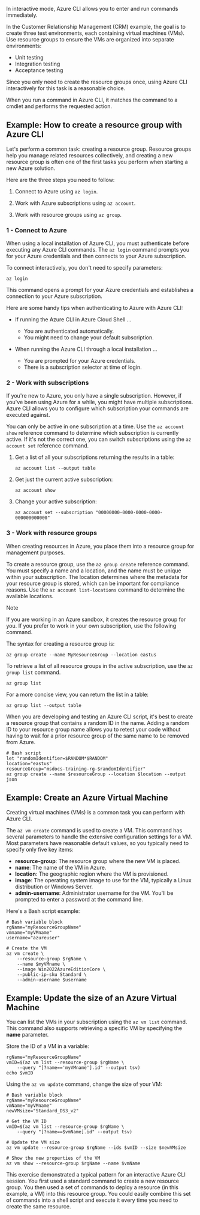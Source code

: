 <!-- markdownlint-disable MD041 -->

In interactive mode, Azure CLI allows you to enter and run commands immediately.

In the Customer Relationship Management (CRM) example, the goal is to create three test
environments, each containing virtual machines (VMs). Use resource groups to ensure the VMs are
organized into separate environments:

- Unit testing
- Integration testing
- Acceptance testing

Since you only need to create the resource groups once, using Azure CLI interactively for this task
is a reasonable choice.

When you run a command in Azure CLI, it matches the command to a cmdlet and performs the requested
action.

## Example: How to create a resource group with Azure CLI

Let's perform a common task: creating a resource group. Resource groups help you manage related
resources collectively, and creating a new resource group is often one of the first tasks you
perform when starting a new Azure solution.

Here are the three steps you need to follow:

1. Connect to Azure using `az login`.

1. Work with Azure subscriptions using `az account`.

1. Work with resource groups using `az group`.

### 1 - Connect to Azure

When using a local installation of Azure CLI, you must authenticate before executing any
Azure CLI commands. The `az login` command prompts you for your Azure credentials and
then connects to your Azure subscription.

To connect interactively, you don't need to specify parameters:

```azurecli
az login
```

This command opens a prompt for your Azure credentials and establishes a connection to your Azure
subscription.

Here are some handy tips when authenticating to Azure with Azure CLI:

- If running the Azure CLI in Azure Cloud Shell ...
  - You are authenticated automatically.
  - You might need to change your default subscription.

- When running the Azure CLI through a local installation ...
  - You are prompted for your Azure credentials.
  - There is a subscription selector at time of login.

### 2 - Work with subscriptions

If you're new to Azure, you only have a single subscription. However, if you've been using Azure for
a while, you might have multiple subscriptions. Azure CLI allows you to configure which
subscription your commands are executed against.

You can only be active in one subscription at a time. Use the `az account show` reference command to determine
which subscription is currently active. If it's not the correct one, you can switch subscriptions
using the `az account set` reference command.

1. Get a list of all your subscriptions returning the results in a table:

   ```azurecli
   az account list --output table
   ```

1. Get just the current active subscription:

   ```azurecli
   az account show
   ```

1. Change your active subscription:

   ```azurecli
   az account set --subscription "00000000-0000-0000-0000-000000000000"
   ```

### 3 - Work with resource groups

When creating resources in Azure, you place them into a resource group for management purposes.

To create a resource group, use the `az group create` reference command. You must specify a name and a
location, and the name must be unique within your subscription. The location determines where the
metadata for your resource group is stored, which can be important for compliance reasons. Use the
`az account list-locations` command to determine the available locations.

> [!NOTE]
> If you are working in an Azure sandbox, it creates the resource group for you. If you prefer to
> work in your own subscription, use the following command.

The syntax for creating a resource group is:

```azurecli
az group create --name MyResourceGroup --location eastus
```

To retrieve a list of all resource groups in the active subscription, use the `az group list` command.

```azurecli
az group list
```

For a more concise view, you can return the list in a table:

```azurecli
az group list --output table
```

When you are developing and testing an Azure CLI script, it's best to create a resource group that contains a random ID in the name. Adding a random ID to your resource group name allows you to retest your code without having to wait for a prior resource group of the same name to be removed from Azure.

```azurecli
# Bash script
let "randomIdentifier=$RANDOM*$RANDOM"
location="eastus"
resourceGroup="msdocs-training-rg-$randomIdentifier"
az group create --name $resourceGroup --location $location --output json
```

## Example: Create an Azure Virtual Machine

Creating virtual machines (VMs) is a common task you can perform with Azure CLI.

The `az vm create` command is used to create a VM. This command has several parameters to handle the extensive configuration settings for a VM. Most parameters have reasonable default values, so you typically need to specify only five key items:

- **resource-group**: The resource group where the new VM is placed.
- **name**: The name of the VM in Azure.
- **location**: The geographic region where the VM is provisioned.
- **image**: The operating system image to use for the VM, typically a Linux distribution or Windows Server.
- **admin-username**: Administrator username for the VM. You'll be prompted to enter a password at the command line.

Here's a Bash script example:

```azurecli
# Bash variable block
rgName="myResourceGroupName"
vmname="myVMname"
username="azureuser"

# Create the VM
az vm create \
    --resource-group $rgName \
    --name $myVMname \
    --image Win2022AzureEditionCore \
    --public-ip-sku Standard \
    --admin-username $username 
```

## Example: Update the size of an Azure Virtual Machine

You can list the VMs in your subscription using the `az vm list` command. This command also supports retrieving a specific VM by specifying the **name** parameter.

Store the ID of a VM in a variable:

```azurecli
rgName="myResourceGroupName"
vmID=$(az vm list --resource-group $rgName \
    --query "[?name=='myVMname'].id" --output tsv)
echo $vmID
```

Using the `az vm update` command, change the size of your VM:

```azurecli
# Bash variable block
rgName="myResourceGroupName"
vmName="myVMname"
newVMsize="Standard_DS3_v2"

# Get the VM ID
vmID=$(az vm list --resource-group $rgName \
    --query "[?name==$vmName].id" --output tsv)

# Update the VM size
az vm update --resource-group $rgName --ids $vmID --size $newVMsize

# Show the new properties of the VM
az vm show --resource-group $rgName --name $vmName
```

This exercise demonstrated a typical pattern for an interactive Azure CLI session. You first used a standard command to create a new resource group. You then used a set of commands to deploy a resource (in this example, a VM) into this resource group. You could easily combine this set of commands into a shell script and execute it every time you need to create the same resource.
